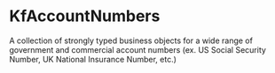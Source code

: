# KfAccountNumbers
A collection of strongly typed business objects for a wide range of government and commercial account numbers (ex. US Social Security Number, UK National Insurance Number, etc.)
